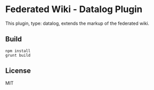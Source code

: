 # Federated Wiki - Datalog Plugin

This plugin, type: datalog, extends the markup of the federated wiki.

## Build

    npm install
    grunt build

## License

MIT

